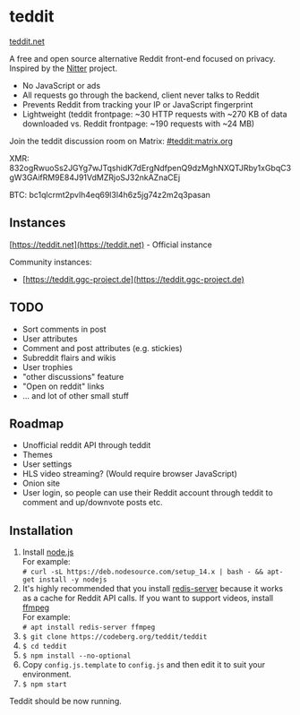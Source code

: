 # teddit


[teddit.net](https://teddit.net)


A free and open source alternative Reddit front-end focused on privacy.
Inspired by the [Nitter](https://github.com/zedeus/nitter) project.

* No JavaScript or ads
* All requests go through the backend, client never talks to Reddit
* Prevents Reddit from tracking your IP or JavaScript fingerprint
* Lightweight (teddit frontpage: ~30 HTTP requests with ~270 KB of data downloaded vs. Reddit frontpage: ~190 requests with ~24 MB)

Join the teddit discussion room on Matrix: [#teddit:matrix.org](https://matrix.to/#/#teddit:matrix.org)

XMR: 832ogRwuoSs2JGYg7wJTqshidK7dErgNdfpenQ9dzMghNXQTJRby1xGbqC3gW3GAifRM9E84J91VdMZRjoSJ32nkAZnaCEj

BTC: bc1qlcrmt2pvlh4eq69l3l4h6z5jg74z2m2q3pasan

## Instances

[https://teddit.net](https://teddit.net) - Official instance

Community instances:

* [https://teddit.ggc-project.de](https://teddit.ggc-project.de)

## TODO

* Sort comments in post
* User attributes
* Comment and post attributes (e.g. stickies)
* Subreddit flairs and wikis
* User trophies
* "other discussions" feature
* "Open on reddit" links
* ... and lot of other small stuff

## Roadmap

* Unofficial reddit API through teddit
* Themes
* User settings
* HLS video streaming? (Would require browser JavaScript)
* Onion site
* User login, so people can use their Reddit account through teddit to comment and up/downvote posts etc.

## Installation

1. Install [node.js](https://nodejs.org/en/)\
For example:\
`# curl -sL https://deb.nodesource.com/setup_14.x | bash - && apt-get install -y nodejs`
1. It's highly recommended that you install [redis-server](https://redis.io/) because it works as a cache for Reddit API calls. If you want to support videos, install [ffmpeg](https://ffmpeg.org/)\
For example:\
`# apt install redis-server ffmpeg`
1. `$ git clone https://codeberg.org/teddit/teddit`
1. `$ cd teddit`
1. `$ npm install --no-optional`
1. Copy `config.js.template` to `config.js` and then edit it to suit your environment.
1. `$ npm start`

Teddit should be now running.

